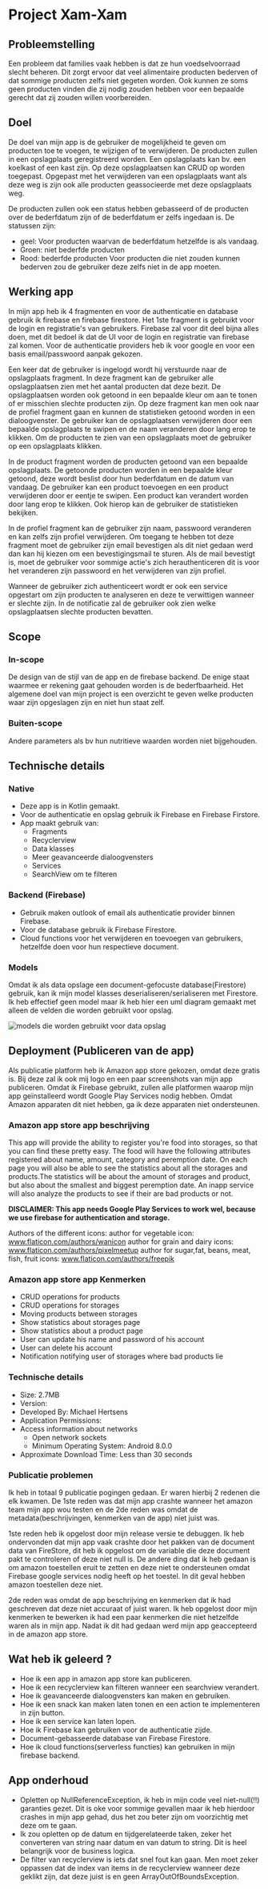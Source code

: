 # Project Xam-Xam

## Probleemstelling

Een probleem dat families vaak hebben is dat ze hun voedselvoorraad slecht beheren. Dit zorgt ervoor dat veel alimentaire producten bederven of dat sommige producten zelfs niet gegeten worden. Ook kunnen ze soms geen producten vinden die zij nodig zouden hebben voor een bepaalde gerecht dat zij zouden willen voorbereiden.

## Doel

De doel van mijn app is de gebruiker de mogelijkheid te geven om producten toe te voegen, te wijzigen of te verwijderen. De producten zullen in een opslagplaats geregistreerd worden. Een opslagplaats kan bv. een koelkast of een kast zijn. Op deze opslagplaatsen kan CRUD op worden toegepast. Opgepast met het verwijderen van een opslagplaats want als deze weg is zijn ook alle producten geassocieerde met deze opslagplaats weg.

De producten zullen ook een status hebben gebasseerd of de producten over de bederfdatum zijn of de bederfdatum er zelfs ingedaan is. De statussen zijn: 
* geel: Voor producten waarvan de bederfdatum hetzelfde is als vandaag.
* Groen: niet bederfde producten
* Rood: bederfde producten
Voor producten die niet zouden kunnen bederven zou de gebruiker deze zelfs niet in de app moeten.

## Werking app

In mijn app heb ik 4 fragmenten en voor de authenticatie en database gebruik ik firebase en firebase firestore. Het 1ste fragment is gebruikt voor de login en registratie's van gebruikers. Firebase zal voor dit deel bijna alles doen, met dit bedoel ik dat de UI voor de login en registratie van firebase zal komen. Voor de authenticatie providers heb ik voor google en voor een basis email/passwoord aanpak gekozen.

Een keer dat de gebruiker is ingelogd wordt hij verstuurde naar de opslagplaats fragment. In deze fragment kan de gebruiker alle opslagplaatsen zien met het aantal producten dat deze bezit. De opslagplaatsen worden ook getoond in een bepaalde kleur om aan te tonen of er misschien slechte producten zijn. Op deze fragment kan men ook naar de profiel fragment gaan en kunnen de statistieken getoond worden in een dialoogvenster. De gebruiker kan de opslagplaatsen verwijderen door een bepaalde opslagplaats te swipen en de naam veranderen door lang erop te klikken. Om de producten te zien van een opslagplaats moet de gebruiker op een opslagplaats klikken.

In de product fragment worden de producten getoond van een bepaalde opslagplaats. De getoonde producten worden in een bepaalde kleur getoond, deze wordt beslist door hun bederfdatum en de datum van vandaag. De gebruiker kan een product toevoegen en een product verwijderen door er eentje te swipen. Een product kan verandert worden door lang erop te klikken. Ook hierop kan de gebruiker de statistieken bekijken.

In de profiel fragment kan de gebruiker zijn naam, passwoord veranderen en kan zelfs zijn profiel verwijderen. Om toegang te hebben tot deze fragment moet de gebruiker zijn email bevestigen als dit niet gedaan werd dan kan hij kiezen om een bevestigingsmail te sturen. Als de mail bevestigt is, moet de gebruiker voor sommige actie's zich herauthenticeren dit is voor het veranderen zijn passwoord en het verwijderen van zijn profiel.

Wanneer de gebruiker zich authenticeert wordt er ook een service opgestart om zijn producten te analyseren en deze te verwittigen wanneer er slechte zijn. In de notificatie zal de gebruiker ook zien welke opslagplaatsen slechte producten bevatten.

## Scope

### In-scope

De design van de stijl van de app en de firebase backend. De enige staat waarmee er rekening gaat gehouden worden is de bederfbaarheid. Het algemene doel van mijn project is een overzicht te geven welke producten waar zijn opgeslagen zijn en niet hun staat zelf.

### Buiten-scope

Andere parameters als bv hun nutritieve waarden worden niet bijgehouden.

## Technische details

### Native

* Deze app is in Kotlin gemaakt.
* Voor de authenticatie en opslag gebruik ik Firebase en Firebase Firstore.
* App maakt gebruik van: 
    * Fragments
    * Recyclerview
    * Data klasses
    * Meer geavanceerde dialoogvensters
    * Services
    * SearchView om te filteren

### Backend (Firebase)

* Gebruik maken outlook of email als authenticatie provider binnen Firebase.
* Voor de database gebruik ik Firebase Firestore.
* Cloud functions voor het verwijderen en toevoegen van gebruikers, hetzelfde doen voor hun respectieve document.

### Models

Omdat ik als data opslage een document-gefocuste database(Firestore) gebruik, kan ik mijn model klasses deserialiseren/serialiseren met Firestore. Ik heb effectief geen model maar ik heb hier een uml diagram gemaakt met alleen de velden die worden gebruikt voor opslag.

![ models die worden gebruikt voor data opslag ](models.png)

## Deployment (Publiceren van de app)

Als publicatie platform heb ik Amazon app store gekozen, omdat deze gratis is. Bij deze zal ik ook mij logo en een paar screenshots van mijn app publiceren. Omdat ik Firebase gebruikt, zullen alle platformen waarop mijn app geïnstalleerd wordt Google Play Services nodig hebben. Omdat Amazon apparaten dit niet hebben, ga ik deze apparaten niet ondersteunen.

### Amazon app store app beschrijving

This app will provide the ability to register you're food into storages, so that you can find these pretty easy. The food will have the following attributes registered about name, amount, category and peremption date. On each page you will also be able to see the statistics about all the storages and products.The statistics will be about the amount of storages and product, but also about the smallest and biggest peremption date. An inapp service will also analyze the products to see if their are bad products or not.

**DISCLAIMER: This app needs Google Play Services to work wel, because we use firebase for authentication and storage.**

Authors of the different icons:
author for vegetable icon: www.flaticon.com/authors/wanicon
author for grain and dairy icons: www.flaticon.com/authors/pixelmeetup
author for sugar,fat, beans, meat, fish, fruit icons: www.flaticon.com/authors/freepik

### Amazon app store app Kenmerken

* CRUD operations for products
* CRUD operations for storages
* Moving products between storages
* Show statistics about storages page
* Show statistics about a product page
* User can update his name and password of his account
* User can delete his account
* Notification notifying user of storages where bad products lie

### Technische details

* Size: 2.7MB
* Version:
* Developed By: Michael Hertsens
* Application Permissions:
* Access information about networks
    * Open network sockets
    * Minimum Operating System: Android 8.0.0
* Approximate Download Time: Less than 30 seconds

### Publicatie problemen

Ik heb in totaal 9 publicatie pogingen gedaan. Er waren hierbij 2 redenen die elk kwamen. De 1ste reden was dat mijn app crashte wanneer het amazon team mijn app wou testen en de 2de reden was omdat de metadata(beschrijvingen, kenmerken van de app) niet juist was.

1ste reden heb ik opgelost door mijn release versie te debuggen. Ik heb ondervonden dat mijn app vaak crashte door het pakken van de document data van FireStore, dit heb ik opgelost om de variable die deze document pakt te controleren of deze niet null is. De andere ding dat ik heb gedaan is om amazon toestellen eruit te zetten en deze niet te ondersteunen omdat Firebase google services nodig heeft op het toestel. In dit geval hebben amazon toestellen deze niet.

2de reden was omdat de app beschrijving en kenmerken dat ik had geschreven dat deze niet accuraat of juist waren. Ik heb opgelost door mijn kenmerken te bewerken ik had een paar kenmerken die niet hetzelfde waren als in mijn app. Nadat ik dit had gedaan werd mijn app geaccepteerd in de amazon app store.

## Wat heb ik geleerd ?

* Hoe ik een app in amazon app store kan publiceren.
* Hoe ik een recyclerview kan filteren wanneer een searchview verandert.
* Hoe ik geavanceerde dialoogvensters kan maken en gebruiken.
* Hoe ik een snack kan maken laten tonen en een action te implementeren in zijn button.
* Hoe ik een service kan laten lopen.
* Hoe ik Firebase kan gebruiken voor de authenticatie zijde.
* Document-gebasseerde database van Firebase Firestore.
* Hoe ik cloud functions(serverless functies) kan gebruiken in mijn firebase backend.

## App onderhoud

* Opletten op NullReferenceException, ik heb in mijn code veel niet-null(!!) garanties gezet. Dit is oke voor sommige gevallen maar ik heb hierdoor crashes in mijn app gehad, dus het zou beter zijn om voorzichtig met deze om te gaan.
* Ik zou opletten op de datum en tijdgerelateerde taken, zeker het converteren van string naar datum en van datum to string. Dit is heel belangrijk voor de business logica.
* De filter van recyclerview is iets dat snel fout kan gaan. Men moet zeker oppassen dat de index van items in de recyclerview wanneer deze geklikt zijn, dat deze juist is en geen ArrayOutOfBoundsException.
